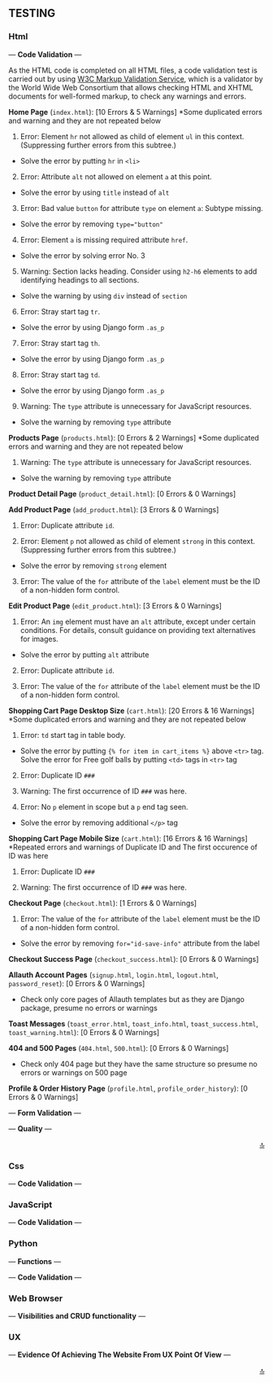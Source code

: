 ## TESTING <a name="testing-top"></a>

### Html

— **Code Validation** —

As the HTML code is completed on all HTML files, a code validation test is carried out by using [W3C Markup Validation Service](https://validator.w3.org/), which is a validator by the World Wide Web Consortium that allows checking HTML and XHTML documents for well-formed markup, to check any warnings and errors.

**Home Page** (`index.html`): [10 Errors & 5 Warnings] *Some duplicated errors and warning and they are not repeated below

1. Error: Element `hr` not allowed as child of element `ul` in this context. (Suppressing further errors from this subtree.)

- Solve the error by putting `hr` in `<li>`

2. Error: Attribute `alt` not allowed on element `a` at this point.

- Solve the error by using `title` instead of `alt`

3. Error: Bad value `button` for attribute `type` on element `a`: Subtype missing.

- Solve the error by removing `type="button"`

4. Error: Element `a` is missing required attribute `href`.

- Solve the error by solving error No. 3

5. Warning: Section lacks heading. Consider using `h2-h6` elements to add identifying headings to all sections.

- Solve the warning by using `div` instead of `section`

6. Error: Stray start tag `tr`.

- Solve the error by using Django form `.as_p`

7. Error: Stray start tag `th`.

- Solve the error by using Django form `.as_p`

8. Error: Stray start tag `td`.

- Solve the error by using Django form `.as_p`

9. Warning: The `type` attribute is unnecessary for JavaScript resources.

- Solve the warning by removing `type` attribute

**Products Page** (`products.html`): [0 Errors & 2 Warnings] *Some duplicated errors and warning and they are not repeated below

1. Warning: The `type` attribute is unnecessary for JavaScript resources.

- Solve the warning by removing `type` attribute

**Product Detail Page** (`product_detail.html`): [0 Errors & 0 Warnings]

**Add Product Page** (`add_product.html`): [3 Errors & 0 Warnings]

1. Error: Duplicate attribute `id`.
<!-- TBC -->

2. Error: Element `p` not allowed as child of element `strong` in this context. (Suppressing further errors from this subtree.)

- Solve the error by removing `strong` element

3. Error: The value of the `for` attribute of the `label` element must be the ID of a non-hidden form control.
<!-- TBC -->

**Edit Product Page** (`edit_product.html`): [3 Errors & 0 Warnings]

1. Error: An `img` element must have an `alt` attribute, except under certain conditions. For details, consult guidance on providing text alternatives for images.

- Solve the error by putting `alt` attribute

2. Error: Duplicate attribute `id`.
<!-- TBC -->

3. Error: The value of the `for` attribute of the `label` element must be the ID of a non-hidden form control.
<!-- TBC -->

**Shopping Cart Page Desktop Size** (`cart.html`): [20 Errors & 16 Warnings] *Some duplicated errors and warning and they are not repeated below

1. Error: `td` start tag in table body.

- Solve the error by putting `{% for item in cart_items %}` above `<tr>` tag. Solve the error for Free golf balls by putting `<td>` tags in `<tr>` tag

2. Error: Duplicate ID `###`
<!-- TBC -->

3. Warning: The first occurrence of ID `###` was here.
<!-- TBC -->

4. Error: No `p` element in scope but a `p` end tag seen.

- Solve the error by removing additional `</p>` tag

**Shopping Cart Page Mobile Size** (`cart.html`): [16 Errors & 16 Warnings] *Repeated errors and warnings of Duplicate ID and The first occurence of ID was here

1. Error: Duplicate ID `###`
<!-- TBC -->

2. Warning: The first occurrence of ID `###` was here.
<!-- TBC -->

**Checkout Page** (`checkout.html`): [1 Errors & 0 Warnings]

1. Error: The value of the `for` attribute of the `label` element must be the ID of a non-hidden form control.

- Solve the error by removing `for="id-save-info"` attribute from the label

**Checkout Success Page** (`checkout_success.html`): [0 Errors & 0 Warnings]

**Allauth Account Pages** (`signup.html`, `login.html`, `logout.html`, `password_reset`): [0 Errors & 0 Warnings]
- Check only core pages of Allauth templates but as they are Django package, presume no errors or warnings

**Toast Messages** (`toast_error.html`, `toast_info.html`, `toast_success.html`, `toast_warning.html`): [0 Errors & 0 Warnings]

**404 and 500 Pages** (`404.html`, `500.html`): [0 Errors & 0 Warnings]
- Check only 404 page but they have the same structure so presume no errors or warnings on 500 page

**Profile & Order History Page** (`profile.html`, `profile_order_history`): [0 Errors & 0 Warnings]

— **Form Validation** —

— **Quality** —

<div align="right"><a href="#testing-top">🔝</a></div>

### Css

— **Code Validation** —

### JavaScript

— **Code Validation** —

### Python

— **Functions** —
<!-- Sorting products by price including discounted items -->

— **Code Validation** —

### Web Browser

— **Visibilities and CRUD functionality** —

### UX

— **Evidence Of Achieving The Website From UX Point Of View** —

<div align="right"><a href="#testing-top">🔝</a></div>